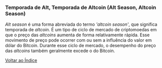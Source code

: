 ### Temporada de Alt, Temporada de Altcoin (Alt Season, Altcoin Season)

_Alt season_ é uma forma abreviada do termo _'altcoin_ _season'_, que significa temporada de _altcoin_. É um tipo de ciclo de mercado de criptomoedas em que o preço das _altcoins_ aumenta de forma relativamente rápida. Esse movimento de preço pode ocorrer com ou sem a influência do valor em dólar do Bitcoin. Durante esse ciclo de mercado, o desempenho do preço das _altcoins_ também geralmente excede o do Bitcoin.

[Voltar ao Índice](../)